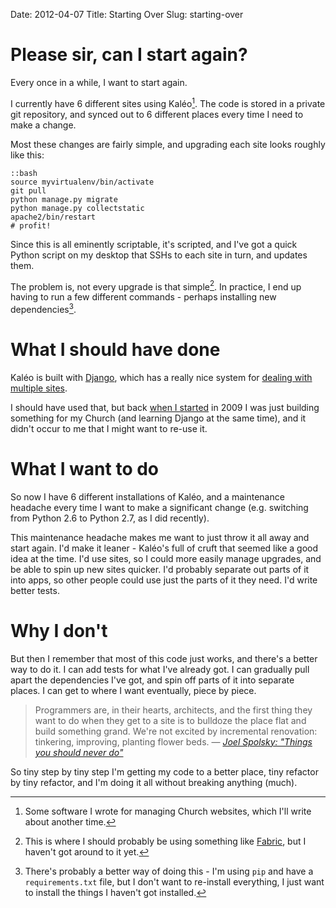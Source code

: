 Date: 2012-04-07
Title: Starting Over
Slug: starting-over

# Please sir, can I start again?

Every once in a while, I want to start again.

I currently have 6 different sites using Kal&#233;o[^1]. The code is stored in
a private git repository, and synced out to 6 different places every time I
need to make a change.

Most these changes are fairly simple, and upgrading each site looks roughly
like this:

    ::bash
    source myvirtualenv/bin/activate
    git pull
    python manage.py migrate
    python manage.py collectstatic
    apache2/bin/restart
    # profit!

Since this is all eminently scriptable, it's scripted, and I've got a quick
Python script on my desktop that SSHs to each site in turn, and updates them.

The problem is, not every upgrade is that simple[^2]. In practice, I end up
having to run a few different commands - perhaps installing new
dependencies[^3].

# What I should have done

Kal&#233;o is built with [Django][django], which has a
really nice system for [dealing with multiple sites][django-sites].

I should have used that, but back [when I started][first-question] in 2009 I
was just building something for my Church (and learning Django at the same
time), and it didn't occur to me that I might want to re-use it.

# What I want to do

So now I have 6 different installations of Kal&#233;o, and a maintenance
headache every time I want to make a significant change (e.g. switching
from Python 2.6 to Python 2.7, as I did recently).

This maintenance headache makes me want to just throw it all away and start
again. I'd make it leaner - Kal&#233;o's full of cruft that seemed like a good
idea at the time. I'd use sites, so I could more easily manage upgrades, and
be able to spin up new sites quicker. I'd probably separate out parts of it
into apps, so other people could use just the parts of it they need. I'd write
better tests.

# Why I don't

But then I remember that most of this code just works, and there's a better way
to do it. I can add tests for what I've already got. I can gradually pull apart
the dependencies I've got, and spin off parts of it into separate places. I can
get to where I want eventually, piece by piece.

> Programmers are, in their hearts, architects, and the first thing they want
> to do when they get to a site is to bulldoze the place flat and build
> something grand. We're not excited by incremental renovation: tinkering,
> improving, planting flower beds.
> &mdash; <cite>[Joel Spolsky: "Things you should never do"][tysnd]</cite>

So tiny step by tiny step I'm getting my code to a better place, tiny refactor
by tiny refactor, and I'm doing it all without breaking anything (much).

[^1]: Some software I wrote for managing Church websites, which I'll write
      about another time.
[^2]: This is where I should probably be using something like [Fabric][fabric],
      but I haven't got around to it yet.
[^3]: There's probably a better way of doing this - I'm using `pip` and have a `requirements.txt`
      file, but I don't want to re-install everything, I just want to install
      the things I haven't got installed.

[fabric]: http://fabfile.org
[django]: https://www.djangoproject.com/ "Read about Django, a Python web framework"
[django-sites]: https://docs.djangoproject.com/en/dev/ref/contrib/sites/ "The Django Sites framework"
[first-question]: http://stackoverflow.com/questions/744866/reverse-not-found-sending-request-context-in-from-templates "My first ever Django question on Stack Overflow"
[tysnd]: http://www.joelonsoftware.com/articles/fog0000000069.html "Read Joel's article on throwing things away"
